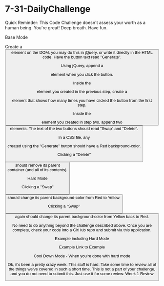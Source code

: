 # 7-31-DailyChallenge

Quick Reminder: This Code Challenge doesn't assess your worth as a human being. You're great! Deep breath. Have fun.

Base Mode

Create a <button> element on the DOM, you may do this in jQuery, or write it directly in the HTML code. Have the button text read "Generate".

Using jQuery, append a <div> element when you click the button.

Inside the <div> element you created in the previous step, create a <p> element that shows how many times you have clicked the button from the first step.

Inside the <div> element you created in step two, append two <button> elements. The text of the two buttons should read "Swap" and "Delete".

In a CSS file, any <div> created using the "Generate" button should have a Red background-color.

Clicking a "Delete" <button> should remove its parent <div> container (and all of its contents).

Hard Mode

Clicking a "Swap" <button> should change its parent background-color from Red to Yellow.

Clicking a "Swap" <button> again should change its parent background-color from Yellow back to Red.

No need to do anything beyond the challenge described above. Once you are complete, check your code into a GitHub repo and submit via this application.

Example including Hard Mode

Example Link to Example

Cool Down Mode - When you're done with hard mode

Ok, it's been a pretty crazy week. This stuff is hard. Take some time to review all of the things we've covered in such a short time. This is not a part of your challenge, and you do not need to submit this. Just use it for some review: Week 1 Review
